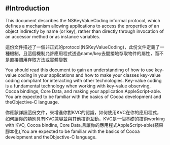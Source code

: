 #Introduction
---

This document describes the NSKeyValueCoding informal protocol, which defines a mechanism allowing applications to access the properties of an object indirectly by name (or key), rather than directly through invocation of an accessor method or as instance variables.

這份文件描述了一個非正式的protocol(NSKeyValueCoding)，此份文件定義了一種機制，且這個機制允許應用程式透過name/key去間接地存取物件的屬性，而不是直接調用存取方法或實體變數

You should read this document to gain an understanding of how to use key-value coding in your applications and how to make your classes key-value coding compliant for interacting with other technologies. Key-value coding is a fundamental technology when working with key-value observing, Cocoa bindings, Core Data, and making your application AppleScript-able. You are expected to be familiar with the basics of Cocoa development and theObjective-C language.

你應該詳讀這份文件，來增進你對KVC的認識，如何使用KVC在你的應用程式，如何讓你的類別具有KVC兼容並與其他技術互動，KVC是一個基礎的技術working with KVO, Cocoa bindins, Core Data,且讓你的應用程式AppleScript-able(蘋果腳本化),You are expected to be familiar with the basics of Cocoa development and theObjective-C language.
